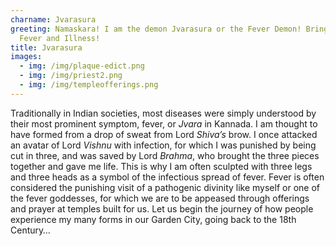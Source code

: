 ```yaml
---
charname: Jvarasura
greeting: Namaskara! I am the demon Jvarasura or the Fever Demon! Bringer of
  Fever and Illness!
title: Jvarasura
images:
  - img: /img/plaque-edict.png
  - img: /img/priest2.png
  - img: /img/templeofferings.png
---
```

Traditionally in Indian societies, most diseases were simply understood by their most prominent symptom, fever, or *Jvara* in Kannada. I am thought to have formed from a drop of sweat from Lord *Shiva’s* brow. I once attacked an avatar of Lord *Vishnu* with infection, for which I was punished by being cut in three, and was saved by Lord *Brahma*, who brought the three pieces together and gave me life. This is why I am often sculpted with three legs and three heads as a symbol of the infectious spread of fever. Fever is often considered the punishing visit of a pathogenic divinity like myself or one of the fever goddesses, for which we are to be appeased through offerings and prayer at temples built for us. Let us begin the journey of how people experience my many forms in our Garden City, going back to the 18th Century…